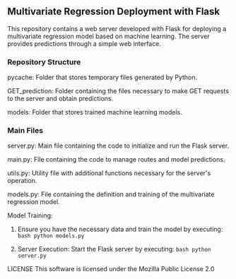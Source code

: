 ## Multivariate Regression Deployment with Flask
This repository contains a web server developed with Flask for deploying a multivariate regression model based on machine learning. The server provides predictions through a simple web interface.

### Repository Structure
pycache: Folder that stores temporary files generated by Python.

GET_prediction: Folder containing the files necessary to make GET requests to the server and obtain predictions.

models: Folder that stores trained machine learning models.

### Main Files
server.py: Main file containing the code to initialize and run the Flask server.

main.py: File containing the code to manage routes and model predictions.

utils.py: Utility file with additional functions necessary for the server's operation.

models.py: File containing the definition and training of the multivariate regression model.

Model Training:
1. Ensure you have the necessary data and train the model by executing:
```bash python models.py```

2. Server Execution:
Start the Flask server by executing:
```bash python server.py```

LICENSE
This software is licensed under the Mozilla Public License 2.0
